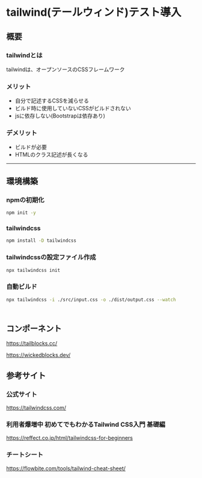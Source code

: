 # tailwind(テールウィンド)テスト導入
## 概要
### tailwindとは
tailwindは、オープンソースのCSSフレームワーク

### メリット
- 自分で記述するCSSを減らせる
- ビルド時に使用していないCSSがビルドされない
- jsに依存しない(Bootstrapは依存あり)

### デメリット
- ビルドが必要
- HTMLのクラス記述が長くなる

***

## 環境構築
### npmの初期化
```sh
npm init -y
```

### tailwindcss
```sh
npm install -D tailwindcss
```

### tailwindcssの設定ファイル作成
```sh
npx tailwindcss init
```

### 自動ビルド
```sh
npx tailwindcss -i ./src/input.css -o ./dist/output.css --watch
```



###
```
```
## コンポーネント
https://tailblocks.cc/

https://wickedblocks.dev/

## 参考サイト
### 公式サイト
https://tailwindcss.com/


### 利用者爆増中 初めてでもわかるTailwind CSS入門 基礎編
https://reffect.co.jp/html/tailwindcss-for-beginners

### チートシート
https://flowbite.com/tools/tailwind-cheat-sheet/

